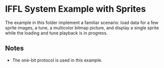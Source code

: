 # IFFL System Example with Sprites
The example in this folder implement a familiar scenario: load data for a few sprite images, a tune, a multicolor bitmap picture, and display a single sprite while the loading and tune playback is in progress.

## Notes
- The one-bit protocol is used in this example.
